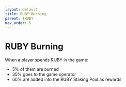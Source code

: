 ```yaml
---
layout: default
title: RUBY Burning
parent: $RUBY
nav_order: 5
---
```


# RUBY Burning

When a player spends RUBY in the game:&#x20;

* 5% of them are burned&#x20;
* 35% goes to the game operator&#x20;
* 60% are added into the RUBY Staking Pool as rewards
